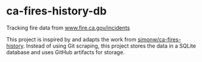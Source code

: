 # ca-fires-history-db

Tracking fire data from www.fire.ca.gov/incidents

This project is inspired by and adapts the work from [simonw/ca-fires-history](https://github.com/simonw/ca-fires-history). Instead of using Git scraping, this project stores the data in a SQLite database and uses GitHub artifacts for storage.

